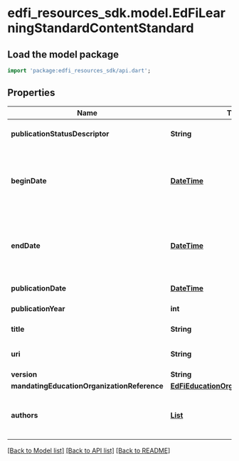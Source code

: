 # edfi_resources_sdk.model.EdFiLearningStandardContentStandard

## Load the model package
```dart
import 'package:edfi_resources_sdk/api.dart';
```

## Properties
Name | Type | Description | Notes
------------ | ------------- | ------------- | -------------
**publicationStatusDescriptor** | **String** | The publication status of the document (i.e., Adopted, Draft, Published, Deprecated, Unknown). | [optional] 
**beginDate** | [**DateTime**](DateTime.md) | The beginning of the period during which this learning standard document is intended for use.  Note: Date interpretation may vary. Ed-Fi recommends inclusive dates, but states may define dates as inclusive or exclusive. For calculations, align with local guidelines. | [optional] 
**endDate** | [**DateTime**](DateTime.md) | The end of the period during which this learning standard document is intended for use.  Note: Date interpretation may vary. Ed-Fi recommends inclusive dates, but states may define dates as inclusive or exclusive. For calculations, align with local guidelines. | [optional] 
**publicationDate** | [**DateTime**](DateTime.md) | The date on which this content was first published. | [optional] 
**publicationYear** | **int** | The year at which this content was first published. | [optional] 
**title** | **String** | The name of the content standard, for example Common Core. | 
**uri** | **String** | An unambiguous reference to the standards using a network-resolvable URI. | [optional] 
**version** | **String** | The version identifier for the content. | [optional] 
**mandatingEducationOrganizationReference** | [**EdFiEducationOrganizationReference**](EdFiEducationOrganizationReference.md) |  | [optional] 
**authors** | [**List<EdFiLearningStandardContentStandardAuthor>**](EdFiLearningStandardContentStandardAuthor.md) | An unordered collection of learningStandardContentStandardAuthors. The person or organization chiefly responsible for the intellectual content of the standard. | [optional] [default to const []]

[[Back to Model list]](../README.md#documentation-for-models) [[Back to API list]](../README.md#documentation-for-api-endpoints) [[Back to README]](../README.md)


